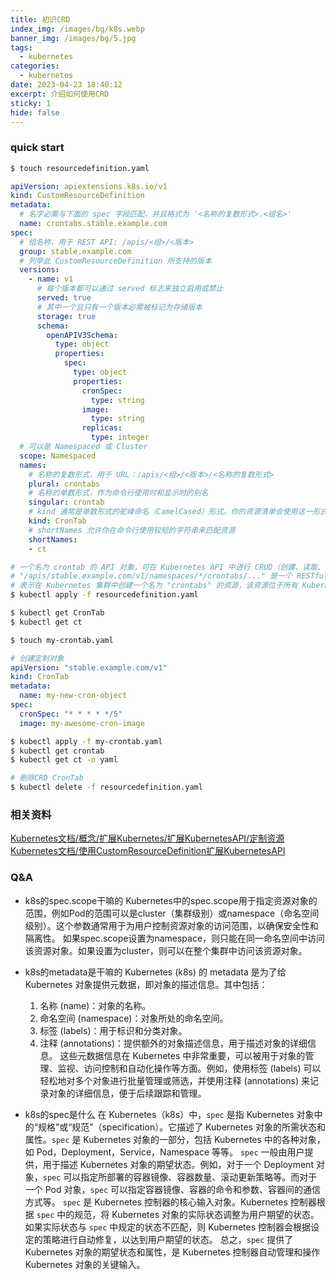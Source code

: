 ```yaml
---
title: 初识CRD
index_img: /images/bg/k8s.webp
banner_img: /images/bg/5.jpg
tags:
  - kubernetes
categories:
  - kubernetes
date: 2023-04-23 18:40:12
excerpt: 介绍如何使用CRD
sticky: 1
hide: false
---
```


### quick start

``` bash
$ touch resourcedefinition.yaml
```

``` yml
apiVersion: apiextensions.k8s.io/v1
kind: CustomResourceDefinition
metadata:
  # 名字必需与下面的 spec 字段匹配，并且格式为 '<名称的复数形式>.<组名>'
  name: crontabs.stable.example.com
spec:
  # 组名称，用于 REST API: /apis/<组>/<版本>
  group: stable.example.com
  # 列举此 CustomResourceDefinition 所支持的版本
  versions:
    - name: v1
      # 每个版本都可以通过 served 标志来独立启用或禁止
      served: true
      # 其中一个且只有一个版本必需被标记为存储版本
      storage: true
      schema:
        openAPIV3Schema:
          type: object
          properties:
            spec:
              type: object
              properties:
                cronSpec:
                  type: string
                image:
                  type: string
                replicas:
                  type: integer
  # 可以是 Namespaced 或 Cluster
  scope: Namespaced
  names:
    # 名称的复数形式，用于 URL：/apis/<组>/<版本>/<名称的复数形式>
    plural: crontabs
    # 名称的单数形式，作为命令行使用时和显示时的别名
    singular: crontab
    # kind 通常是单数形式的驼峰命名（CamelCased）形式。你的资源清单会使用这一形式。
    kind: CronTab
    # shortNames 允许你在命令行使用较短的字符串来匹配资源
    shortNames:
    - ct
```

``` bash
# 一个名为 crontab 的 API 对象，可在 Kubernetes API 中进行 CRUD（创建、读取、更新和删除）操作
# "/apis/stable.example.com/v1/namespaces/*/crontabs/..." 是一个 RESTful API 端点的路径
# 表示在 Kubernetes 集群中创建一个名为 "crontabs" 的资源，该资源位于所有 Kubernetes 命名空间中
$ kubectl apply -f resourcedefinition.yaml
```

``` bash
$ kubectl get CronTab
$ kubectl get ct
```

``` bash
$ touch my-crontab.yaml
```

``` yml
# 创建定制对象
apiVersion: "stable.example.com/v1"
kind: CronTab
metadata:
  name: my-new-cron-object
spec:
  cronSpec: "* * * * */5"
  image: my-awesome-cron-image
```

``` bash
$ kubectl apply -f my-crontab.yaml
$ kubectl get crontab
$ kubectl get ct -o yaml
```

``` bash
# 删除CRD CronTab
$ kubectl delete -f resourcedefinition.yaml
```

### 相关资料

[Kubernetes文档/概念/扩展Kubernetes/扩展KubernetesAPI/定制资源](https://kubernetes.io/zh-cn/docs/concepts/extend-kubernetes/api-extension/custom-resources/)
[Kubernetes文档/使用CustomResourceDefinition扩展KubernetesAPI](https://kubernetes.io/zh-cn/docs/tasks/extend-kubernetes/custom-resources/custom-resource-definitions/)

### Q&A

- k8s的spec.scope干嘛的
   Kubernetes中的spec.scope用于指定资源对象的范围，例如Pod的范围可以是cluster（集群级别）或namespace（命名空间级别）。这个参数通常用于为用户控制资源对象的访问范围，以确保安全性和隔离性。
   如果spec.scope设置为namespace，则只能在同一命名空间中访问该资源对象。如果设置为cluster，则可以在整个集群中访问该资源对象。

- k8s的metadata是干嘛的
    Kubernetes (k8s) 的 metadata 是为了给 Kubernetes 对象提供元数据，即对象的描述信息。其中包括：
    1. 名称 (name)：对象的名称。
    2. 命名空间 (namespace)：对象所处的命名空间。
    3. 标签 (labels)：用于标识和分类对象。
    4. 注释 (annotations)：提供额外的对象描述信息，用于描述对象的详细信息。
    这些元数据信息在 Kubernetes 中非常重要，可以被用于对象的管理、监视、访问控制和自动化操作等方面。例如，使用标签 (labels) 可以轻松地对多个对象进行批量管理或筛选，并使用注释 (annotations) 来记录对象的详细信息，便于后续跟踪和管理。

- k8s的spec是什么
    在 Kubernetes（k8s）中，`spec` 是指 Kubernetes 对象中的“规格”或“规范”（specification）。它描述了 Kubernetes 对象的所需状态和属性。`spec` 是 Kubernetes 对象的一部分，包括 Kubernetes 中的各种对象，如 Pod，Deployment，Service，Namespace 等等。
    `spec` 一般由用户提供，用于描述 Kubernetes 对象的期望状态。例如，对于一个 Deployment 对象，`spec` 可以指定所部署的容器镜像、容器数量、滚动更新策略等。而对于一个 Pod 对象，`spec` 可以指定容器镜像、容器的命令和参数、容器间的通信方式等。
    `spec` 是 Kubernetes 控制器的核心输入对象。Kubernetes 控制器根据 `spec` 中的规范，将 Kubernetes 对象的实际状态调整为用户期望的状态。如果实际状态与 `spec` 中规定的状态不匹配，则 Kubernetes 控制器会根据设定的策略进行自动修复，以达到用户期望的状态。
    总之，`spec` 提供了 Kubernetes 对象的期望状态和属性，是 Kubernetes 控制器自动管理和操作 Kubernetes 对象的关键输入。

